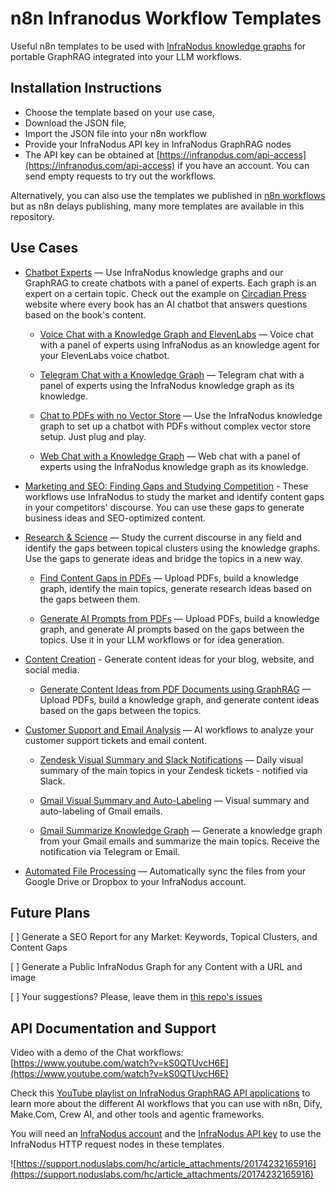 # n8n Infranodus Workflow Templates

Useful n8n templates to be used with [InfraNodus knowledge graphs](https://infranodus.com) for portable GraphRAG integrated into your LLM workflows.

## Installation Instructions

- Choose the template based on your use case,
- Download the JSON file,
- Import the JSON file into your n8n workflow
- Provide your InfraNodus API key in InfraNodus GraphRAG nodes
- The API key can be obtained at [https://infranodus.com/api-access](https://infranodus.com/api-access) if you have an account. You can send empty requests to try out the workflows.

Alternatively, you can also use the templates we published in [n8n workflows](https://n8n.io/creators/infranodus) but as n8n delays publishing, many more templates are available in this repository.

## Use Cases

- [Chatbot Experts](graphrag-chatbots-experts/) — Use InfraNodus knowledge graphs and our GraphRAG to create chatbots with a panel of experts. Each graph is an expert on a certain topic. Check out the example on [Circadian Press](https://circadian.co/shop/) website where every book has an AI chatbot that answers questions based on the book's content.

  - [Voice Chat with a Knowledge Graph and ElevenLabs](graphrag-chatbots-experts/chatbot-voice-ai-knowledge-graphs.json) — Voice chat with a panel of experts using InfraNodus as an knowledge agent for your ElevenLabs voice chatbot.

  - [Telegram Chat with a Knowledge Graph](graphrag-chatbots-experts/telegram-ai-experts.json) — Telegram chat with a panel of experts using the InfraNodus knowledge graph as its knowledge.

  - [Chat to PDFs with no Vector Store](graphrag-chatbots-experts/graphrag-pdf-chat-no-vector-store.json) — Use the InfraNodus knowledge graph to set up a chatbot with PDFs without complex vector store setup. Just plug and play.

  - [Web Chat with a Knowledge Graph](graphrag-chatbots-experts/chatbot-ai-experts.json) — Web chat with a panel of experts using the InfraNodus knowledge graph as its knowledge.

- [Marketing and SEO: Finding Gaps and Studying Competition](marketing-seo/) - These workflows use InfraNodus to study the market and identify content gaps in your competitors' discourse. You can use these gaps to generate business ideas and SEO-optimized content.

- [Research & Science](research/) — Study the current discourse in any field and identify the gaps between topical clusters using the knowledge graphs. Use the gaps to generate ideas and bridge the topics in a new way.

  - [Find Content Gaps in PDFs](research/content-gaps-research-ideas-pdfs.json) — Upload PDFs, build a knowledge graph, identify the main topics, generate research ideas based on the gaps between them.

  - [Generate AI Prompts from PDFs](research/generate-ai-prompts-research-questions-pdfs.json) — Upload PDFs, build a knowledge graph, and generate AI prompts based on the gaps between the topics. Use it in your LLM workflows or for idea generation.

- [Content Creation](content-creation/) - Generate content ideas for your blog, website, and social media.

  - [Generate Content Ideas from PDF Documents using GraphRAG](content-creation/generate-content-ideas-from-pdfs-content-gaps.json) — Upload PDFs, build a knowledge graph, and generate content ideas based on the gaps between the topics.

- [Customer Support and Email Analysis](customer-support-email/) — AI workflows to analyze your customer support tickets and email content.

  - [Zendesk Visual Summary and Slack Notifications](customer-support-email/zendesk-visual-summary-slack-notifications.json) — Daily visual summary of the main topics in your Zendesk tickets - notified via Slack.

  - [Gmail Visual Summary and Auto-Labeling](customer-support-email/gmail-label-emails-knowledge-graph.json) — Visual summary and auto-labeling of Gmail emails.

  - [Gmail Summarize Knowledge Graph](customer-support-email/gmail-summarize-knowledge-graph.json) — Generate a knowledge graph from your Gmail emails and summarize the main topics. Receive the notification via Telegram or Email.

- [Automated File Processing](file-upload-sync/) — Automatically sync the files from your Google Drive or Dropbox to your InfraNodus account.

## Future Plans

[ ] Generate a SEO Report for any Market: Keywords, Topical Clusters, and Content Gaps

[ ] Generate a Public InfraNodus Graph for any Content with a URL and image

[ ] Your suggestions? Please, leave them in [this repo's issues](https://github.com/infranodus/n8n-infranodus-workflow-templates/issues)

## API Documentation and Support

Video with a demo of the Chat workflows: [https://www.youtube.com/watch?v=kS0QTUvcH6E](https://www.youtube.com/watch?v=kS0QTUvcH6E)

Check this [YouTube playlist on InfraNodus GraphRAG API applications](https://www.youtube.com/playlist?list=PLZhDuTZwzpWcgWKn2ZKQPPvuFU4hepQc9) to learn more about the different AI workflows that you can use with n8n, Dify, Make.Com, Crew AI, and other tools and agentic frameworks.

You will need an [InfraNodus account](https://infranodus.com/use-case/ai-knowledge-graphs) and the [InfraNodus API key](https://inranodus.com/api-access) to use the InfraNodus HTTP request nodes in these templates.

![https://support.noduslabs.com/hc/article_attachments/20174232165916](https://support.noduslabs.com/hc/article_attachments/20174232165916)
